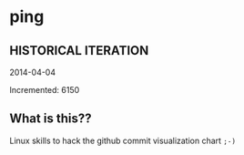 # ping

## HISTORICAL ITERATION
2014-04-04

Incremented: 6150

## What is this?? 
Linux skills to hack the github commit visualization chart `;-)`
